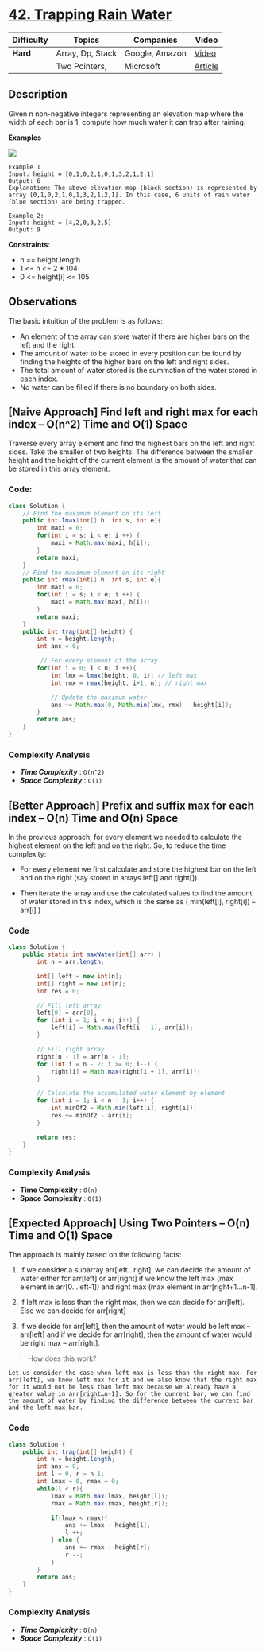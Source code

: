 # [42. Trapping Rain Water](https://leetcode.com/problems/trapping-rain-water/description/)

| Difficulty | Topics                | Companies        | Video                                                 |
| ---------- | --------------------- | ---------------- | ----------------------------------------------------- |
| **Hard**   | Array, Dp, Stack      | Google, Amazon   | [Video](https://youtu.be/UHHp8USwx4M?si=-s33OPBhL7FaWf3w)     |
|            | Two Pointers,         | Microsoft        | [Article](https://www.geeksforgeeks.org/trapping-rain-water/) |

## Description

Given n non-negative integers representing an elevation map where the width of each bar is 1, compute how much water it can trap after raining.

**Examples** 

![](https://assets.leetcode.com/uploads/2018/10/22/rainwatertrap.png)

```
Example 1
Input: height = [0,1,0,2,1,0,1,3,2,1,2,1]
Output: 6
Explanation: The above elevation map (black section) is represented by array [0,1,0,2,1,0,1,3,2,1,2,1]. In this case, 6 units of rain water (blue section) are being trapped.
```

```
Example 2:
Input: height = [4,2,0,3,2,5]
Output: 9
``` 

**Constraints**:
- n == height.length
- 1 <= n <= 2 * 104
- 0 <= height[i] <= 105

## Observations
The basic intuition of the problem is as follows:

* An element of the array can store water if there are higher bars on the left and the right. 
* The amount of water to be stored in every position can be found by finding the heights of the higher bars on the left and right sides. 
* The total amount of water stored is the summation of the water stored in each index.
* No water can be filled if there is no boundary on both sides.


## [Naive Approach] Find left and right max for each index – O(n^2) Time and O(1) Space
Traverse every array element and find the highest bars on the left and right sides. Take the smaller of two heights. The difference between the smaller height and the height of the current element is the amount of water that can be stored in this array element.

### Code:
```java
class Solution {
    // Find the maximum element on its left
    public int lmax(int[] h, int s, int e){
        int maxi = 0;
        for(int i = s; i < e; i ++) {
            maxi = Math.max(maxi, h[i]);
        } 
        return maxi;
    }
    // Find the maximum element on its right
    public int rmax(int[] h, int s, int e){
        int maxi = 0;
        for(int i = s; i < e; i ++) {
            maxi = Math.max(maxi, h[i]);
        }
        return maxi;
    }
    public int trap(int[] height) {
        int n = height.length;
        int ans = 0;   

         // For every element of the array
        for(int i = 0; i < n; i ++){
            int lmx = lmax(height, 0, i); // left max
            int rmx = rmax(height, i+1, n); // right max

            // Update the maximum water
            ans += Math.max(0, Math.min(lmx, rmx) - height[i]); 
        }
        return ans;
    }
}
```

### Complexity Analysis
- ***Time Complexity*** : `O(n^2)`
- ***Space Complexity*** : `O(1)`


## [Better Approach] Prefix and suffix max for each index – O(n) Time and O(n) Space

In the previous approach, for every element we needed to calculate the highest element on the left and on the right. 
So, to reduce the time complexity: 

* For every element we first calculate and store the highest bar on the left and on the right (say stored in arrays left[] and right[]). 

* Then iterate the array and use the calculated values to find the amount of water stored in this index, 
which is the same as ( min(left[i], right[i]) – arr[i] )

### Code
```java
class Solution {
    public static int maxWater(int[] arr) {
        int n = arr.length;

        int[] left = new int[n];
        int[] right = new int[n];
        int res = 0;

        // Fill left array
        left[0] = arr[0];
        for (int i = 1; i < n; i++) {
            left[i] = Math.max(left[i - 1], arr[i]);
        }

        // Fill right array
        right[n - 1] = arr[n - 1];
        for (int i = n - 2; i >= 0; i--) {
            right[i] = Math.max(right[i + 1], arr[i]);
        }

        // Calculate the accumulated water element by element
        for (int i = 1; i < n - 1; i++) {
            int minOf2 = Math.min(left[i], right[i]);
            res += minOf2 - arr[i];
        }

        return res;
    }
}
```

### Complexity Analysis
- **Time Complexity** : `O(n)`
- **Space Complexity** : `O(1)`


## [Expected Approach] Using Two Pointers – O(n) Time and O(1) Space
The approach is mainly based on the following facts:

1. If we consider a subarray arr[left…right], we can decide the amount of water either for arr[left] or arr[right] if we know the left max (max element in arr[0…left-1]) and right max (max element in arr[right+1…n-1].

2. If left max is less than the right max, then we can decide for arr[left]. Else we can decide for arr[right]

3. If we decide for arr[left], then the amount of water would be left max – arr[left] and if we decide for arr[right], then the amount of water would be right max – arr[right].


> How does this work? 
```
Let us consider the case when left max is less than the right max. For arr[left], we know left max for it and we also know that the right max for it would not be less than left max because we already have a greater value in arr[right…n-1]. So for the current bar, we can find the amount of water by finding the difference between the current bar and the left max bar.
```

### Code
```java
class Solution {
    public int trap(int[] height) {
        int n = height.length;
        int ans = 0; 
        int l = 0, r = n-1;
        int lmax = 0, rmax = 0;
        while(l < r){
            lmax = Math.max(lmax, height[l]);
            rmax = Math.max(rmax, height[r]);

            if(lmax < rmax){
                ans += lmax - height[l];
                l ++;
            } else {
                ans += rmax - height[r];
                r --;
            }
        }
        return ans;
    }
}
```

### Complexity Analysis
- ***Time Complexity*** : `O(n)`
- ***Space Complexity*** : `O(1)`
